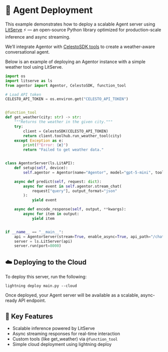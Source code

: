 # 🚀 Agent Deployment

This example demonstrates how to deploy a scalable Agent server using [LitServe](https://github.com/Lightning-AI/LitServe) ⚡️ — an open-source Python library optimized for production-scale inference and async streaming.

We’ll integrate Agentor with [CelestoSDK tools](https://celesto.ai/toolhub) to create a weather-aware conversational agent.

Below is an example of deploying an Agentor instance with a simple weather tool using LitServe.

```python
import os
import litserve as ls
from agentor import Agentor, CelestoSDK, function_tool

# Load API token
CELESTO_API_TOKEN = os.environ.get("CELESTO_API_TOKEN")


@function_tool
def get_weather(city: str) -> str:
    """Returns the weather in the given city."""
    try:
        client = CelestoSDK(CELESTO_API_TOKEN)
        return client.toolhub.run_weather_tool(city)
    except Exception as e:
        print(f"Error: {e}")
        return "Failed to get weather data."


class AgentorServer(ls.LitAPI):
    def setup(self, device):
        self.agentor = Agentor(name="Agentor", model="gpt-5-mini", tools=[get_weather])

    async def predict(self, request: dict):
        async for event in self.agentor.stream_chat(
            request["query"], output_format="json"
        ):
            yield event

    async def encode_response(self, output, **kwargs):
        async for item in output:
            yield item


if __name__ == "__main__":
    api = AgentorServer(stream=True, enable_async=True, api_path="/chat")
    server = ls.LitServer(api)
    server.run(port=8000)
```

## ☁️ Deploying to the Cloud

To deploy this server, run the following:

```
lightning deploy main.py --cloud
```

Once deployed, your Agent server will be available as a scalable, async-ready API endpoint.

## 🔧 Key Features

- Scalable inference powered by LitServe
- Async streaming responses for real-time interaction
- Custom tools (like get_weather) via `@function_tool`
- Simple cloud deployment using lightning deploy
